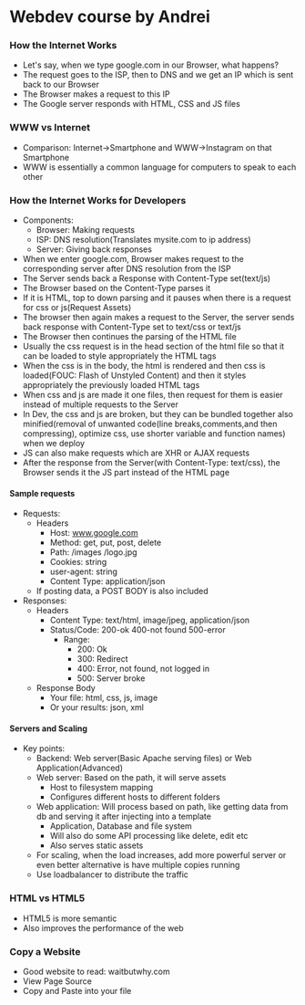 # Webdev course by Andrei

### How the Internet Works
* Let's say, when we type google.com in our Browser, what happens?
* The request goes to the ISP, then to DNS and we get an IP which is sent back to our Browser
* The Browser makes a request to this IP
* The Google server responds with HTML, CSS and JS files

### WWW vs Internet
* Comparison: Internet->Smartphone and WWW->Instagram on that Smartphone
* WWW is essentially a common language for computers to speak to each other

### How the Internet Works for Developers
* Components:
  * Browser: Making requests
  * ISP: DNS resolution(Translates mysite.com to ip address)
  * Server: Giving back responses
* When we enter google.com, Browser makes request to the corresponding server after DNS resolution from the ISP
* The Server sends back a Response with Content-Type set(text/js)
* The Browser based on the Content-Type parses it
* If it is HTML, top to down parsing and it pauses when there is a request for css or js(Request Assets)
* The browser then again makes a request to the Server, the server sends back response with Content-Type set to text/css or text/js
* The Browser then continues the parsing of the HTML file
* Usually the css request is in the head section of the html file so that it can be loaded to style appropriately the HTML tags
* When the css is in the body, the html is rendered and then css is loaded(FOUC: Flash of Unstyled Content) and then it styles appropriately the previously loaded HTML tags
* When css and js are made it one files, then request for them is easier instead of multiple requests to the Server
* In Dev, the css and js are broken, but they can be bundled together also minified(removal of unwanted code(line breaks,comments,and then compressing), optimize css, use shorter variable and function names) when we deploy
* JS can also make requests which are XHR or AJAX requests
* After the response from the Server(with Content-Type: text/css), the Browser sends it the JS part instead of the HTML page

#### Sample requests
* Requests:
  * Headers
    * Host: www.google.com
    * Method: get, put, post, delete
    * Path: /images /logo.jpg
    * Cookies: string
    * user-agent: string
    * Content Type: application/json
  * If posting data, a POST BODY is also included
* Responses:
  * Headers
    * Content Type: text/html, image/jpeg, application/json
    * Status/Code: 200-ok 400-not found 500-error
      * Range:
        * 200: Ok
        * 300: Redirect
        * 400: Error, not found, not logged in
        * 500: Server broke
  * Response Body
    * Your file: html, css, js, image
    * Or your results: json, xml

#### Servers and Scaling
* Key points:
  * Backend: Web server(Basic Apache serving files) or Web Application(Advanced)
  * Web server: Based on the path, it will serve assets
    * Host to filesystem mapping
    * Configures different hosts to different folders
  * Web application: Will process based on path, like getting data from db and serving it after injecting into a template
    * Application, Database and file system
    * Will also do some API processing like delete, edit etc
    * Also serves static assets
  * For scaling, when the load increases, add more powerful server or even better alternative is have multiple copies running
  * Use loadbalancer to distribute the traffic

### HTML vs HTML5
* HTML5 is more semantic
* Also improves the performance of the web

### Copy a Website
* Good website to read: waitbutwhy.com
* View Page Source 
* Copy and Paste into your file